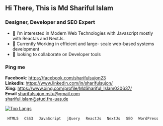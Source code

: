 ## Hi There, This is Md Shariful Islam

###  Designer, Developer and SEO Expert


- 👀 I’m interested in Modern Web Technologies with Javascript mostly with ReactJs and NextJs.
- 🌱 Currently Working in efficient and large- scale web-based systems development
- 💞️ looking to collaborate on Developer tools
### Ping me 
<b>Facebook</b>: https://facebook.com/sharifulsujon23  <br>
<b>LinkedIn</b>: https://www.linkedin.com/in/sharifulsujon/ <br>
<b>Xing</b>: https://www.xing.com/profile/MdShariful_Islam030637/ <br>
<b>Email</b> sharifulsujon.nstu@gmail.com <br>     shariful.islam@stud.fra-uas.de <br>


[![Top Langs](https://github-readme-stats.vercel.app/api/top-langs/?username=shariful23&layout=donut)](https://github.com/shariful23/github-readme-stats)

<code> HTML5 </code>  <code> CSS3 </code> <code> JavaScript </code> <code> jQuery  </code> <code> ReactJs </code> <code> NextJs </code> <code> SEO </code>  <code> WordPress </code>


